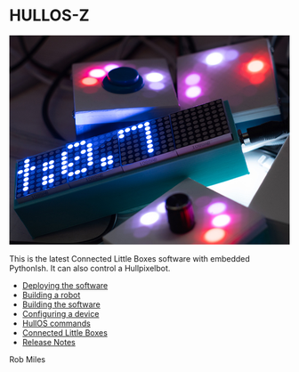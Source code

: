 # HULLOS-Z

![Picture of Connected Little Boxes](/images/box1.jpg)

This is the latest Connected Little Boxes software with embedded PythonIsh. It can also control a Hullpixelbot.

* [Deploying the software](/docs/deploy.md)
* [Building a robot](/docs/robotBuild.md)
* [Building the software](/docs/buildsoftware.md)
* [Configuring a device](/docs/settings.md)
* [HullOS commands](/docs/HullOSref.md)
* [Connected Little Boxes](/docs/connnectedlittlebox.md)
* [Release Notes](/docs/ReleaseNotes.md)

Rob Miles

